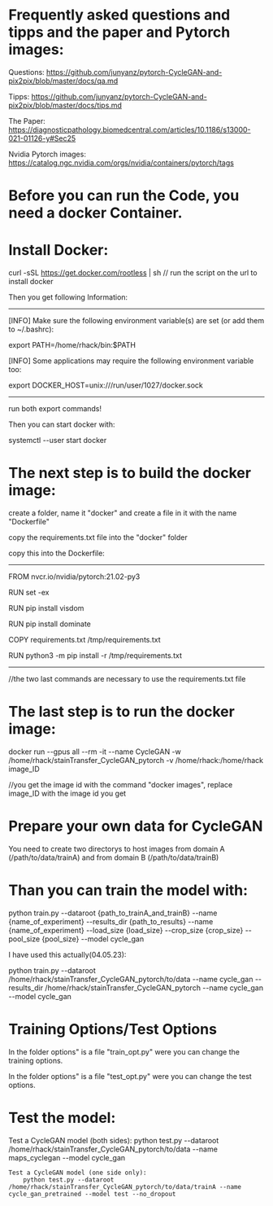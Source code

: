 # Frequently asked questions and tipps and the paper and Pytorch images:

Questions: https://github.com/junyanz/pytorch-CycleGAN-and-pix2pix/blob/master/docs/qa.md

Tipps: https://github.com/junyanz/pytorch-CycleGAN-and-pix2pix/blob/master/docs/tips.md

The Paper: https://diagnosticpathology.biomedcentral.com/articles/10.1186/s13000-021-01126-y#Sec25

Nvidia Pytorch images: https://catalog.ngc.nvidia.com/orgs/nvidia/containers/pytorch/tags

# Before you can run the Code, you need a docker Container.

# Install Docker:

curl -sSL https://get.docker.com/rootless | sh    // run the script on the url to install docker

Then you get following Information:

_____________________________________________________________________________________________

[INFO] Make sure the following environment variable(s) are set (or add them to ~/.bashrc):

export PATH=/home/rhack/bin:$PATH

[INFO] Some applications may require the following environment variable too:

export DOCKER_HOST=unix:///run/user/1027/docker.sock

___________________________________________________________________________________________________

run both export commands!

Then you can start docker with:

systemctl --user start docker

# The next step is to build the docker image:

create a folder, name it "docker" and create a file in it with the name "Dockerfile"

copy the requirements.txt file into the "docker" folder

copy this into the Dockerfile:

_________________________________________

FROM nvcr.io/nvidia/pytorch:21.02-py3

RUN set -ex

RUN pip install visdom

RUN pip install dominate

COPY requirements.txt /tmp/requirements.txt

RUN python3 -m pip install -r /tmp/requirements.txt
_______________________________________________________

//the two last commands are necessary to use the requirements.txt file

# The last step is to run the docker image:

docker run --gpus all --rm -it --name CycleGAN -w /home/rhack/stainTransfer_CycleGAN_pytorch -v /home/rhack:/home/rhack image_ID

//you get the image id with the command "docker images", replace image_ID with the image id you get

# Prepare your own data for CycleGAN

You need to create two directorys to host images from domain A (/path/to/data/trainA) and from domain B (/path/to/data/trainB)

# Than you can train the model with:

python train.py --dataroot {path_to_trainA_and_trainB} --name {name_of_experiment} --results_dir {path_to_results} --name {name_of_experiment} --load_size {load_size} --crop_size {crop_size} --pool_size {pool_size} --model cycle_gan

I have used this actually(04.05.23):

python train.py --dataroot /home/rhack/stainTransfer_CycleGAN_pytorch/to/data --name cycle_gan --results_dir /home/rhack/stainTransfer_CycleGAN_pytorch --name cycle_gan  --model cycle_gan

# Training Options/Test Options

In the folder options" is a file "train_opt.py" were you can change the training options.

In the folder options" is a file "test_opt.py" were you can change the test options.

# Test the model:

Test a CycleGAN model (both sides):
        python test.py --dataroot /home/rhack/stainTransfer_CycleGAN_pytorch/to/data --name maps_cyclegan --model cycle_gan
        
    Test a CycleGAN model (one side only):
        python test.py --dataroot /home/rhack/stainTransfer_CycleGAN_pytorch/to/data/trainA --name cycle_gan_pretrained --model test --no_dropout